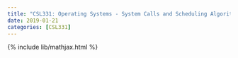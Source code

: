 ```yaml
---
title: "CSL331: Operating Systems - System Calls and Scheduling Algorithms"
date: 2019-01-21
categories: [CSL331]
---
```

{% include lib/mathjax.html %}